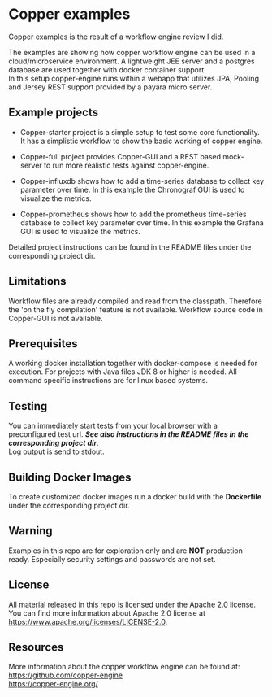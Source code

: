 Copper examples
===============
Copper examples is the result of a workflow engine review I did.
  
The examples are showing how copper workflow engine can be used in a cloud/microservice environment.
A lightweight JEE server and a postgres database are used together with docker container support.    
In this setup copper-engine runs within a webapp that utilizes JPA, Pooling and Jersey REST support provided by a
payara micro server.

Example projects
----------------
- Copper-starter project is a simple setup to test some core functionality. It has a simplistic workflow to show the basic 
working of copper engine.

- Copper-full project provides Copper-GUI and a REST based mock-server to run more realistic tests against copper-engine.

- Copper-influxdb shows how to add a time-series database to collect key parameter over time. 
In this example the Chronograf GUI is used to visualize the metrics.

- Copper-prometheus shows how to add the prometheus time-series database to collect key parameter over time.
In this example the Grafana GUI is used to visualize the metrics. 

Detailed project instructions can be found in the README files under the corresponding project dir.

Limitations
-----------
Workflow files are already compiled and read from the classpath. Therefore the 'on the fly
compilation' feature is not available. Workflow source code in Copper-GUI is not available.   

Prerequisites
------------- 
A working docker installation together with docker-compose is needed for execution.
For projects with Java files JDK 8 or higher is needed. 
All command specific instructions are for linux based systems.
 
Testing
------
You can immediately start tests from your local browser with a preconfigured test url. 
***See also instructions in the README files in the corresponding project dir***.   
Log output is send to stdout. 

Building Docker Images
----------------------
To create customized docker images run a docker build with the **Dockerfile** under the corresponding project dir. 

Warning
-------
Examples in this repo are for exploration only and are **NOT** production ready. 
Especially security settings and passwords are not set.  

License
-------
All material released in this repo is licensed under the Apache 2.0 license.  
You can find more information about Apache 2.0 license at https://www.apache.org/licenses/LICENSE-2.0.

Resources
---------
More information about the copper workflow engine can be found at:  
https://github.com/copper-engine   
https://copper-engine.org/



